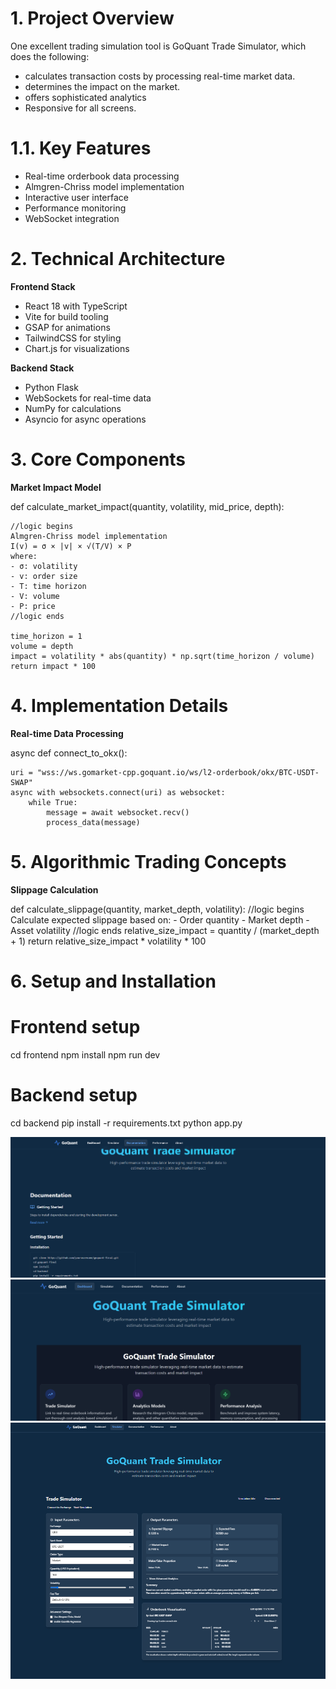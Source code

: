 # 1. Project Overview

 One excellent trading simulation tool is GoQuant Trade Simulator, which does the following:

* calculates transaction costs by processing real-time market data.
* determines the impact on the market.
* offers sophisticated analytics
* Responsive for all screens.


 # 1.1. Key Features
* Real-time orderbook data processing
* Almgren-Chriss model implementation
* Interactive user interface
* Performance monitoring
* WebSocket integration


# 2. Technical Architecture

**Frontend Stack**

- React 18 with TypeScript
- Vite for build tooling
- GSAP for animations
- TailwindCSS for styling
- Chart.js for visualizations

**Backend Stack**

- Python Flask
- WebSockets for real-time data
- NumPy for calculations
- Asyncio for async operations

# 3. Core Components

**Market Impact Model**

def calculate_market_impact(quantity, volatility, mid_price, depth):
    

    //logic begins
    Almgren-Chriss model implementation
    I(v) = σ × |v| × √(T/V) × P
    where:
    - σ: volatility
    - v: order size                                              
    - T: time horizon
    - V: volume
    - P: price
    //logic ends
    
    time_horizon = 1
    volume = depth
    impact = volatility * abs(quantity) * np.sqrt(time_horizon / volume)
    return impact * 100


# 4.  Implementation Details

  **Real-time Data Processing**

   async def connect_to_okx():
   
    uri = "wss://ws.gomarket-cpp.goquant.io/ws/l2-orderbook/okx/BTC-USDT-SWAP"
    async with websockets.connect(uri) as websocket:
        while True:
            message = await websocket.recv()
            process_data(message)

# 5. Algorithmic Trading Concepts

  **Slippage Calculation**

def calculate_slippage(quantity, market_depth, volatility):
    //logic begins
    Calculate expected slippage based on:
    - Order quantity
    - Market depth
    - Asset volatility
    //logic ends
    relative_size_impact = quantity / (market_depth + 1)
    return relative_size_impact * volatility * 100


# 6. Setup and Installation

# Frontend setup
cd frontend
npm install
npm run dev

# Backend setup
cd backend
pip install -r requirements.txt
python app.py


<img src="./public/Documentation.png">
<img src="./public/HomePage.png">
<img src="./public/Trade simulator.png">